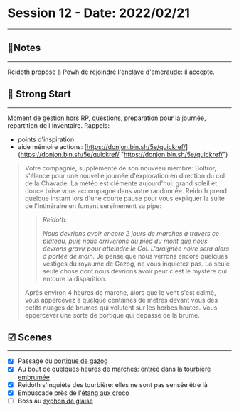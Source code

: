 # Session 12 - Date: 2022/02/21
______

##  📝Notes
______


Reidoth propose à Powh de rejoindre l'enclave d'emeraude: il accepte.


## 🎯 Strong Start
______

Moment de gestion hors RP, questions, preparation pour la journée, repartition de l'inventaire.
Rappels:
- points d'inspiration
-  aide mémoire actions: [https://donjon.bin.sh/5e/quickref/](https://donjon.bin.sh/5e/quickref/ "https://donjon.bin.sh/5e/quickref/")

> Votre compagnie, supplémenté de son nouveau membre: Boltror, s'élance pour une nouvelle journée d'exploration en direction du col de la Chavade. 
> La météo est clémente aujourd'hui: grand soleil et douce brise vous accompagne dans votre randonnée.
> Reidoth prend quelque instant lors d'une courte pause pour vous expliquer la suite de l'intinéraire en fumant sereinement sa pipe: 
> >*Reidoth:*
> >
> >*Nous devrions avoir encore  2 jours de marches à travers ce plateau, puis nous arriverons au pied du mont que nous devrons gravir pour atteindre le Col. L'araignée noire sera alors à portée de main.*
> >Je pense que nous verrons encore quelques vestiges du royaume de Gazog, ne vous inquietez pas. La seule seule chose dont nous devrions avoir peur c'est le mystère qui entoure la disparition.
>
> Après environ 4 heures de marche, alors que le vent s'est calmé, vous appercevez à quelque centaines de metres devant vous des petits nuages de brumes qui volutent sur les herbes hautes. Vous appercever une sorte de portique qui dépasse de la brume.



## ☑ Scenes
______

- [x] Passage du [portique de gazog](../locations/portique%20de%20gazog.md)
- [x] Au bout de quelques heures de marches: entrée dans la [tourbière embrumée](../locations/tourbière%20embrumée.md)
- [x] Reidoth s'inquiète des tourbière: elles ne sont pas sensée être là
- [x] Embuscade près de l'[étang aux croco](../dangers/étang%20aux%20croco.md)
- [ ] Boss au [syphon de glaise](../locations/syphon%20de%20glaise.md)